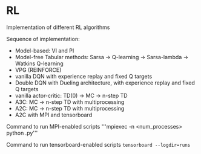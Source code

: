 # RL

Implementation of different RL algorithms

Sequence of implementation:

- Model-based: VI and PI
- Model-free Tabular methods: Sarsa -> Q-learning -> Sarsa-lambda -> Watkins Q-learning
- VPG (REINFORCE)
- vanilla DQN with experience replay and fixed Q targets
- Double DQN with Dueling architecture, with experience replay and fixed Q targets
- vanilla actor-critic: TD(0) -> MC -> n-step TD
- A3C: MC -> n-step TD with multiprocessing
- A2C: MC -> n-step TD with multiprocessing
- A2C with MPI and tensorboard


Command to run MPI-enabled scripts
'''mpiexec -n <num_processes> python <filename>.py'''

Command to run tensorboard-enabled scripts
```tensorboard --logdir=runs```